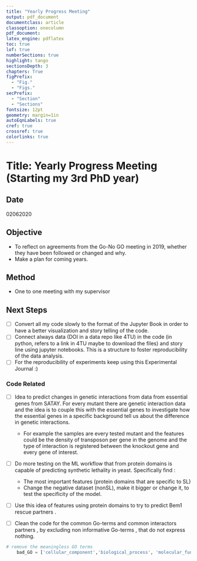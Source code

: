 ```yaml
---
title: "Yearly Progress Meeting"
output: pdf_document
documentclass: article
classoption: onecolumn
pdf_document:
latex_engine: pdflatex
toc: true
lof: true
numberSections: true
highlight: tango
sectionsDepth: 3
chapters: True
figPrefix:
  - "Fig."
  - "Figs."
secPrefix:
  - "Section"
  - "Sections"
fontsize: 12pt
geometry: margin=1in
autoEqnLabels: true
cref: true
crossref: true
colorlinks: true
---
```



# Title: Yearly Progress Meeting (Starting my 3rd PhD year)

## Date
02062020

## Objective

- To reflect on agreements from the Go-No GO meeting in 2019, whether they have been followed or changed and why. 
- Make a plan for coming years. 

## Method
- One to one meeting with my supervisor 


## Next Steps

- [ ] Convert all my code slowly to the format of the Jupyter Book in order to have a better visualization and story telling of the code. 
- [ ] Connect always data (DOI in a data repo like 4TU) in the code (in python, refers to a link in 4TU maybe to download the files) and story line using jupyter notebooks. This is a structure to foster reproducibility of the data analysis. 
- [ ] For the reproducibility of experiments keep using this Experimental Journal :) 

### Code Related

- [ ] Idea to predict changes in genetic interactions from data from essential genes from SATAY.  For every mutant there are genetic interaction data and the idea is to couple this with the essential genes to investigate how the essential genes in a specific background tell us about the difference in genetic interactions. 
    - For example the samples are every tested mutant and the features could be the density of transposon per gene in the genome and the type of interaction is registered between the knockout gene and every gene of interest. 

- [ ] Do more testing on the ML workflow that from protein domains is capable of predicting synthetic lethality  in yeast. Specifically find :
    - The most important features (protein domains that are specific to SL)
    - Change the negative dataset (nonSL), make it bigger or change it, to test the specificity of the model. 

- [ ] Use this idea of features using protein domains to try to predict Bem1 rescue partners .

- [ ] Clean the code for the common Go-terms and common interactors partners , by excluding non informative Go-terms , that do not express nothing. 
```python
# remove the meaningless GO terms
    bad_GO = ['cellular_component','biological_process', 'molecular_function', 'not_yet_annotated','other']  
```  
